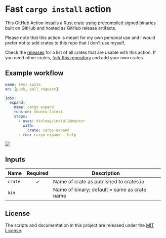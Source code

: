 # Fast `cargo install` action

This GitHub Action installs a Rust crate using precompiled signed binaries built
on GitHub and hosted as GitHub release artifacts.

Please note that this action is meant for my own personal use and I would prefer not to add crates to this repo that I don't use myself.

Check the [releases](https://github.com/dtolnay/install/releases) for a list of all crates that are usable with this action.
If you need other crates, [fork this repository](https://github.com/dtolnay/install/issues/1#issuecomment-1170097812) and add your own crates.

## Example workflow

```yaml
name: test suite
on: [push, pull_request]

jobs:
  expand:
    name: cargo expand
    runs-on: ubuntu-latest
    steps:
      - uses: dtolnay/install@master
        with:
          crate: cargo-expand
      - run: cargo expand --help
```

<img src="https://user-images.githubusercontent.com/1940490/136493915-2c3c6a6b-620c-46e1-be4b-3c96856ccd12.png">

## Inputs

| Name    | Required | Description                                  |
| ------- | :------: | -------------------------------------------- |
| `crate` | ✓        | Name of crate as published to crates.io      |
| `bin`   |          | Name of binary; default = same as crate name |

## License

The scripts and documentation in this project are released under the [MIT
License].

[MIT License]: LICENSE
